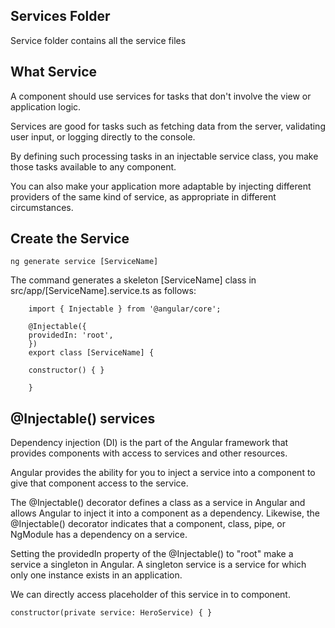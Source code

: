 ## Services Folder

Service folder contains all the service files

## What Service

A component should use services for tasks that don't involve the view or application logic.

Services are good for tasks such as fetching data from the server, validating user input, or logging directly to the console.

By defining such processing tasks in an injectable service class, you make those tasks available to any component.

You can also make your application more adaptable by injecting different providers of the same kind of service, as appropriate in different circumstances.

## Create the Service

`ng generate service [ServiceName]`

The command generates a skeleton [ServiceName] class in src/app/[ServiceName].service.ts as follows:

        import { Injectable } from '@angular/core';

        @Injectable({
        providedIn: 'root',
        })
        export class [ServiceName] {

        constructor() { }

        }

## @Injectable() services

Dependency injection (DI) is the part of the Angular framework that provides components with access to services and other resources.

Angular provides the ability for you to inject a service into a component to give that component access to the service.

The @Injectable() decorator defines a class as a service in Angular and allows Angular to inject it into a component as a dependency. Likewise, the @Injectable() decorator indicates that a component, class, pipe, or NgModule has a dependency on a service.

Setting the providedIn property of the @Injectable() to "root" make a service a singleton in Angular. A singleton service is a service for which only one instance exists in an application.

We can directly access placeholder of this service in to component.

`constructor(private service: HeroService) { }`
